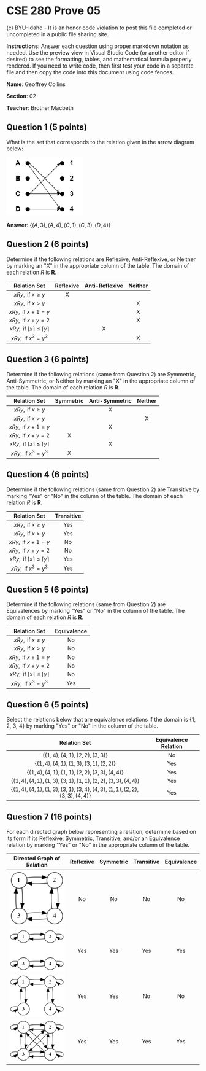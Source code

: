 # CSE 280 Prove 05

(c) BYU-Idaho - It is an honor code violation to post this
file completed or uncompleted in a public file sharing site.

**Instructions**: Answer each question using proper markdown notation as needed.  Use the preview view in Visual Studio Code (or another editor if desired) to see the formatting, tables, and mathematical formula properly rendered.  If you need to write code, then first test your code in a separate file and then copy the code into this document using code fences. 

**Name**: Geoffrey Collins

**Section**: 02

**Teacher**: Brother Macbeth

## Question 1 (5 points)

What is the set that corresponds to the relation given in the arrow diagram below:

![](prove05_diagram1.drawio.png)

**Answer**: $\lbrace (A,3), (A,4), (C,1), (C,3), (D,4) \rbrace$

## Question 2 (6 points)

Determine if the following relations are Reflexive, Anti-Reflexive, or Neither by marking an "X" in the appropriate column of the table.  The domain of each relation $R$ is $\mathbf{R}$.

|Relation Set|Reflexive|Anti-Reflexive|Neither|
|:-:|:-:|:-:|:-:|
|$xRy, \text{ if }x \ge y$|X|||
|$xRy, \text{ if }x \gt y$|||X|
|$xRy, \text{ if }x + 1 = y$|||X|
|$xRy, \text{ if }x + y = 2$|||X|
|$xRy, \text{ if }\lceil x \rceil \le \lceil y \rceil$||X||
|$xRy, \text{ if }x^3 = y^3$|||X|

## Question 3 (6 points)

Determine if the following relations (same from Question 2) are Symmetric, Anti-Symmetric, or Neither by marking an "X" in the appropriate column of the table.  The domain of each relation $R$ is $\mathbf{R}$. 

|Relation Set|Symmetric|Anti-Symmetric|Neither|
|:-:|:-:|:-:|:-:|
|$xRy, \text{ if }x \ge y$||X||
|$xRy, \text{ if }x \gt y$|||X|
|$xRy, \text{ if }x + 1 = y$||X||
|$xRy, \text{ if }x + y = 2$|X|||
|$xRy, \text{ if }\lceil x \rceil \le \lceil y \rceil$||X||
|$xRy, \text{ if }x^3 = y^3$|X|||

## Question 4 (6 points)

Determine if the following relations (same from Question 2) are Transitive by marking "Yes" or "No" in the column of the table.  The domain of each relation $R$ is $\mathbf{R}$.

|Relation Set|Transitive|
|:-:|:-:|
|$xRy, \text{ if }x \ge y$|Yes|
|$xRy, \text{ if }x \gt y$|Yes|
|$xRy, \text{ if }x + 1 = y$|No|
|$xRy, \text{ if }x + y = 2$|No|
|$xRy, \text{ if }\lceil x \rceil \le \lceil y \rceil$|Yes|
|$xRy, \text{ if }x^3 = y^3$|Yes|

## Question 5 (6 points)

Determine if the following relations (same from Question 2) are Equivalences by marking "Yes" or "No" in the column of the table.  The domain of each relation $R$ is $\mathbf{R}$.

|Relation Set|Equivalence|
|:-:|:-:|
|$xRy, \text{ if }x \ge y$|No|
|$xRy, \text{ if }x \gt y$|No|
|$xRy, \text{ if }x + 1 = y$|No|
|$xRy, \text{ if }x + y = 2$|No|
|$xRy, \text{ if }\lceil x \rceil \le \lceil y \rceil$|No|
|$xRy, \text{ if }x^3 = y^3$|Yes|

## Question 6 (5 points)

Select the relations below that are equivalence relations if the domain is {1, 2, 3, 4} by marking "Yes" or "No" in the column of the table.

|Relation Set|Equivalence Relation|
|:-:|:-:|
|$\lbrace (1,4), (4,1), (2,2), (3,3) \rbrace$|No|
|$\lbrace (1,4), (4,1), (1,3), (3,1), (2,2) \rbrace$|Yes|
|$\lbrace (1,4), (4,1), (1,1), (2,2), (3,3), (4,4) \rbrace$|Yes|
|$\lbrace (1,4), (4,1), (1,3), (3,1), (1,1), (2,2), (3,3), (4,4) \rbrace$|Yes|
|$\lbrace (1,4), (4,1), (1,3), (3,1), (3,4), (4,3), (1,1), (2,2), (3,3), (4,4) \rbrace$|Yes|

## Question 7 (16 points)

For each directed graph below representing a relation, determine based on its form if its Reflexive, Symmetric, Transitive, and/or an Equivalence relation by marking "Yes" or "No" in the appropriate column of the table.

|Directed Graph of Relation|Reflexive|Symmetric|Transitive|Equivalence|
|:-:|:-:|:-:|:-:|:-:|
|![](prove05_diagram2.gv.png)|No|No|No|No|
|![](prove05_diagram3.gv.png)|Yes|Yes|Yes|Yes|
|![](prove05_diagram4.gv.png)|Yes|Yes|No|No|
|![](prove05_diagram5.gv.png)|Yes|Yes|Yes|Yes|

